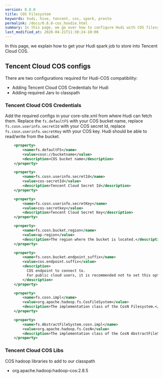 ```yaml
---
version: 0.8.0
title: COS Filesystem
keywords: hudi, hive, tencent, cos, spark, presto
permalink: /docs/0.8.0-cos_hoodie.html
summary: In this page, we go over how to configure Hudi with COS filesystem.
last_modified_at: 2020-04-21T11:38:24-10:00
---
```

In this page, we explain how to get your Hudi spark job to store into Tencent Cloud COS.

## Tencent Cloud COS configs

There are two configurations required for Hudi-COS compatibility:

- Adding Tencent Cloud COS Credentials for Hudi
- Adding required Jars to classpath

### Tencent Cloud COS Credentials

Add the required configs in your core-site.xml from where Hudi can fetch them. Replace the `fs.defaultFS` with your COS bucket name, replace `fs.cosn.userinfo.secretId` with your COS secret Id, replace `fs.cosn.userinfo.secretKey` with your COS key. Hudi should be able to read/write from the bucket.

```xml
    <property>
        <name>fs.defaultFS</name>
        <value>cosn://bucketname</value>
        <description>COS bucket name</description>
    </property>

    <property>
        <name>fs.cosn.userinfo.secretId</name>
        <value>cos-secretId</value>
        <description>Tencent Cloud Secret Id</description>
    </property>

    <property>
        <name>fs.cosn.userinfo.secretKey</name>
        <value>cos-secretkey</value>
        <description>Tencent Cloud Secret Key</description>
    </property>

    <property>
        <name>fs.cosn.bucket.region</name>
        <value>ap-region</value>
        <description>The region where the bucket is located.</description>
    </property>

    <property>
        <name>fs.cosn.bucket.endpoint_suffix</name>
        <value>cos.endpoint.suffix</value>
        <description>
          COS endpoint to connect to. 
          For public cloud users, it is recommended not to set this option, and only the correct area field is required.
        </description>
    </property>

    <property>
        <name>fs.cosn.impl</name>
        <value>org.apache.hadoop.fs.CosFileSystem</value>
        <description>The implementation class of the CosN Filesystem.</description>
    </property>

    <property>
        <name>fs.AbstractFileSystem.cosn.impl</name>
        <value>org.apache.hadoop.fs.CosN</value>
        <description>The implementation class of the CosN AbstractFileSystem.</description>
    </property>

```

### Tencent Cloud COS Libs
COS hadoop libraries to add to our classpath

- org.apache.hadoop:hadoop-cos:2.8.5
